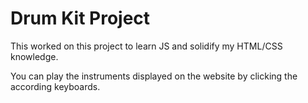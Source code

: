 # Drum Kit Project

This worked on this project to learn JS and solidify my HTML/CSS knowledge.

You can play the instruments displayed on the website by clicking the according keyboards.
